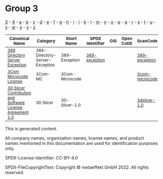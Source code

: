 # Group 3

[3](../[3]/README.md) -
[4](../[4]/README.md) -
[a](../[a]/README.md) - 
[b](../[b]/README.md) - 
[c](../[c]/README.md) - 
[d](../[d]/README.md) - 
[e](../[e]/README.md) - 
[f](../[f]/README.md) - 
[g](../[g]/README.md) - 
[h](../[h]/README.md) - 
[i](../[i]/README.md) - 
[j](../[j]/README.md) - 
[k](../[k]/README.md) - 
[l](../[l]/README.md) - 
[m](../[m]/README.md) - 
[n](../[n]/README.md) - 
[o](../[o]/README.md) - 
[p](../[p]/README.md) - 
[q](../[q]/README.md) - 
[r](../[r]/README.md) - 
[s](../[s]/README.md) - 
[t](../[t]/README.md) - 
[u](../[u]/README.md) - 
[v](../[v]/README.md) - 
[w](../[w]/README.md) - 
[x](../[x]/README.md) - 
[y](../[y]/README.md) - 
[z](../[z]/README.md)

|<sup>Canonical Name</sup>|<sup>Category</sup>|<sup>Short Name</sup>|<sup>SPDX Identifier</sup>|<sup>OSI</sup>|<sup>Open CoDE</sup>|<sup>ScanCode</sup>|<sup>Matched ScanCode</sup>|<sup>Type</sup>|
| --- | --- | --- | --- | --- | --- | --- | --- | --- |
|<sup>[389 Directory Server Exception]([38]/389-Directory-Server-Exception.yaml)</sup>|<sup>389-Directory-Server-Exception</sup>|<sup>389-Exception</sup>|<sup>[389-exception](https://spdx.org/licenses/389-exception.html)</sup>| |<sup> </sup>|<sup>[389-exception](https://github.com/nexB/scancode-toolkit/blob/develop/src/licensedcode/data/licenses/389-exception.LICENSE)</sup>|<sup>[389-exception](https://github.com/nexB/scancode-toolkit/blob/develop/src/licensedcode/data/licenses/389-exception.LICENSE), [gpl-2.0](https://github.com/nexB/scancode-toolkit/blob/develop/src/licensedcode/data/licenses/gpl-2.0.LICENSE)</sup>|<sup>exception</sup>|
|<sup>[3Com Microcode License]([3c]/3Com-Microcode-License.yaml)</sup>|<sup>3Com-MC</sup>|<sup>3Com-Microcode</sup>| | |<sup> </sup>|<sup>[3com-microcode](https://github.com/nexB/scancode-toolkit/blob/develop/src/licensedcode/data/licenses/3com-microcode.LICENSE)</sup>|<sup>[3com-microcode](https://github.com/nexB/scancode-toolkit/blob/develop/src/licensedcode/data/licenses/3com-microcode.LICENSE)</sup>|<sup>terms</sup>|
|<sup>[3D Slicer Contribution and Software License Agreement 1.0]([3d]/3D-Slicer-Contribution-and-Software-License-Agreement-1.0.yaml)</sup>|<sup>3D Slicer</sup>|<sup>3D-Slicer-1.0</sup>| | |<sup> </sup>|<sup>[3dslicer-1.0](https://github.com/nexB/scancode-toolkit/blob/develop/src/licensedcode/data/licenses/3dslicer-1.0.LICENSE)</sup>|<sup>[3dslicer-1.0](https://github.com/nexB/scancode-toolkit/blob/develop/src/licensedcode/data/licenses/3dslicer-1.0.LICENSE)</sup>|<sup>terms</sup>|

This is generated content.

All company names, organization names, license names, and product names mentioned in this documentation are used for identification purposes only.

SPDX-License-Identifier: CC-BY-4.0

SPDX-FileCopyrightText: Copyright © metaeffekt GmbH 2022. All rights reserved.
